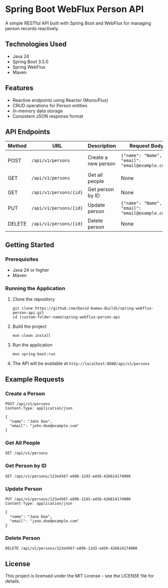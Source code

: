 # Spring Boot WebFlux Person API

A simple RESTful API built with Spring Boot and WebFlux for managing person records reactively.

## Technologies Used

- Java 24
- Spring Boot 3.5.0
- Spring WebFlux
- Maven

## Features

- Reactive endpoints using Reactor (Mono/Flux)
- CRUD operations for Person entities
- In-memory data storage
- Consistent JSON response format

## API Endpoints

| Method | URL                   | Description                   | Request Body                        | Response                                |
|--------|------------------------|-------------------------------|------------------------------------|-----------------------------------------|
| POST   | `/api/v1/persons`       | Create a new person           | `{"name": "Name", "email": "email@example.com"}` | Person object with generated ID         |
| GET    | `/api/v1/persons`       | Get all people                | None                               | List of all people                      |
| GET    | `/api/v1/persons/{id}`  | Get person by ID              | None                               | Person with specified ID                |
| PUT    | `/api/v1/persons/{id}`  | Update person                 | `{"name": "Name", "email": "email@example.com"}` | Updated person                          |
| DELETE | `/api/v1/persons/{id}`  | Delete person                 | None                               | Success/failure message                 |

## Getting Started

### Prerequisites

- Java 24 or higher
- Maven

### Running the Application

1. Clone the repository
   ```
   git clone https://github.com/David-Kamau-Builds/spring-webflux-person-api.git
   cd (custom-folder-name)spring-webflux-person-api
   ```

2. Build the project
   ```
   mvn clean install
   ```

3. Run the application
   ```
   mvn spring-boot:run
   ```

4. The API will be available at `http://localhost:8080/api/v1/persons`

## Example Requests

### Create a Person
```
POST /api/v1/persons
Content-Type: application/json

{
  "name": "John Doe",
  "email": "john.doe@example.com"
}
```

### Get All People
```
GET /api/v1/persons
```

### Get Person by ID
```
GET /api/v1/persons/123e4567-e89b-12d3-a456-426614174000
```

### Update Person
```
PUT /api/v1/persons/123e4567-e89b-12d3-a456-426614174000
Content-Type: application/json

{
  "name": "Jane Doe",
  "email": "jane.doe@example.com"
}
```

### Delete Person
```
DELETE /api/v1/persons/123e4567-e89b-12d3-a456-426614174000
```

## License

This project is licensed under the MIT License - see the LICENSE file for details.
